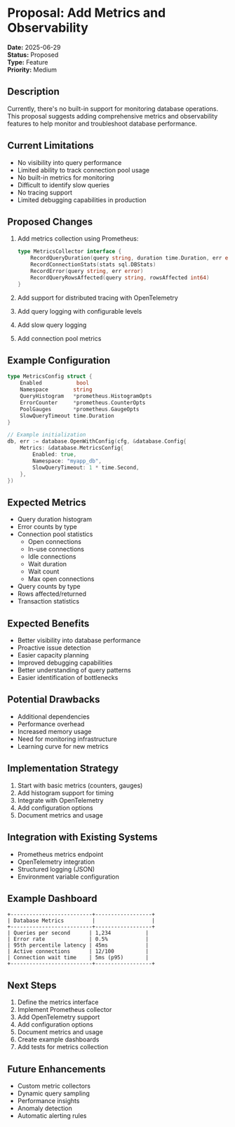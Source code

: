 # Proposal: Add Metrics and Observability

**Date:** 2025-06-29  
**Status:** Proposed  
**Type:** Feature  
**Priority:** Medium

## Description
Currently, there's no built-in support for monitoring database operations. This proposal suggests adding comprehensive metrics and observability features to help monitor and troubleshoot database performance.

## Current Limitations
- No visibility into query performance
- Limited ability to track connection pool usage
- No built-in metrics for monitoring
- Difficult to identify slow queries
- No tracing support
- Limited debugging capabilities in production

## Proposed Changes
1. Add metrics collection using Prometheus:
   ```go
   type MetricsCollector interface {
       RecordQueryDuration(query string, duration time.Duration, err error)
       RecordConnectionStats(stats sql.DBStats)
       RecordError(query string, err error)
       RecordQueryRowsAffected(query string, rowsAffected int64)
   }
   ```

2. Add support for distributed tracing with OpenTelemetry
3. Add query logging with configurable levels
4. Add slow query logging
5. Add connection pool metrics

## Example Configuration
```go
type MetricsConfig struct {
    Enabled           bool
    Namespace        string
    QueryHistogram   *prometheus.HistogramOpts
    ErrorCounter     *prometheus.CounterOpts
    PoolGauges       *prometheus.GaugeOpts
    SlowQueryTimeout time.Duration
}

// Example initialization
db, err := database.OpenWithConfig(cfg, &database.Config{
    Metrics: &database.MetricsConfig{
        Enabled: true,
        Namespace: "myapp_db",
        SlowQueryTimeout: 1 * time.Second,
    },
})
```

## Expected Metrics
- Query duration histogram
- Error counts by type
- Connection pool statistics
   - Open connections
   - In-use connections
   - Idle connections
   - Wait duration
   - Wait count
   - Max open connections
- Query counts by type
- Rows affected/returned
- Transaction statistics

## Expected Benefits
- Better visibility into database performance
- Proactive issue detection
- Easier capacity planning
- Improved debugging capabilities
- Better understanding of query patterns
- Easier identification of bottlenecks

## Potential Drawbacks
- Additional dependencies
- Performance overhead
- Increased memory usage
- Need for monitoring infrastructure
- Learning curve for new metrics

## Implementation Strategy
1. Start with basic metrics (counters, gauges)
2. Add histogram support for timing
3. Integrate with OpenTelemetry
4. Add configuration options
5. Document metrics and usage

## Integration with Existing Systems
- Prometheus metrics endpoint
- OpenTelemetry integration
- Structured logging (JSON)
- Environment variable configuration

## Example Dashboard
```
+--------------------------+------------------+
| Database Metrics         |                  |
+--------------------------+------------------+
| Queries per second      | 1,234           |
| Error rate              | 0.5%            |
| 95th percentile latency | 45ms            |
| Active connections      | 12/100          |
| Connection wait time    | 5ms (p95)       |
+--------------------------+------------------+
```

## Next Steps
1. Define the metrics interface
2. Implement Prometheus collector
3. Add OpenTelemetry support
4. Add configuration options
5. Document metrics and usage
6. Create example dashboards
7. Add tests for metrics collection

## Future Enhancements
- Custom metric collectors
- Dynamic query sampling
- Performance insights
- Anomaly detection
- Automatic alerting rules
